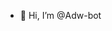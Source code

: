 - 👋 Hi, I’m @Adw-bot
<!---
Adw-bot/Adw-bot is a ✨ special ✨ repository because its `README.md` (this file) appears on your GitHub profile.
You can click the Preview link to take a look at your changes.
--->

